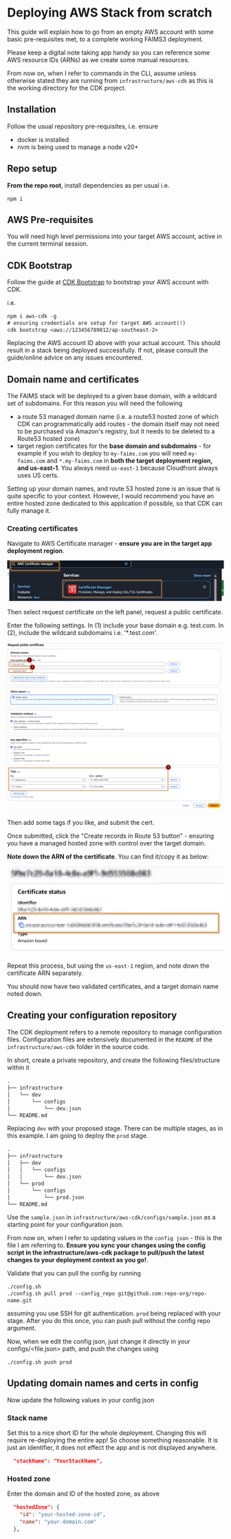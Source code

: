 # Deploying AWS Stack from scratch

This guide will explain how to go from an empty AWS account with some basic pre-requisites met, to a complete working FAIMS3 deployment.

Please keep a digital note taking app handy so you can reference some AWS resource IDs (ARNs) as we create some manual resources.

From now on, when I refer to commands in the CLI, assume unless otherwise stated they are running from `infrastructure/aws-cdk` as this is the working directory for the CDK project.

## Installation

Follow the usual repository pre-requisites, i.e. ensure

- docker is installed
- nvm is being used to manage a node v20+

## Repo setup

**From the repo root**, install dependencies as per usual i.e.

```
npm i
```

## AWS Pre-requisites

You will need high level permissions into your target AWS account, active in the current terminal session.

## CDK Bootstrap

Follow the guide at [CDK Bootstrap](https://docs.aws.amazon.com/cdk/v2/guide/bootstrapping-env.html) to bootstrap your AWS account with CDK.

i.e.

```
npm i aws-cdk -g
# ensuring credentials are setup for target AWS account(!)
cdk bootstrap <aws://123456789012/ap-southeast-2>
```

Replacing the AWS account ID above with your actual account. This should result in a stack being deployed successfully. If not, please consult the guide/online advice on any issues encountered.

## Domain name and certificates

The FAIMS stack will be deployed to a given base domain, with a wildcard set of subdomains. For this reason you will need the following

- a route 53 managed domain name (i.e. a route53 hosted zone of which CDK can programmatically add routes - the domain itself may not need to be purchased via Amazon's registry, but it needs to be deleted to a Route53 hosted zone)
- target region certificates for the **base domain and subdomains** - for example if you wish to deploy to `my-faims.com` you will need `my-faims.com` and `*.my-faims.com` in **both the target deployment region, and us-east-1**. You always need `us-east-1` because Cloudfront always uses US certs.

Setting up your domain names, and route 53 hosted zone is an issue that is quite specific to your context. However, I would recommend you have an entire hosted zone dedicated to this application if possible, so that CDK can fully manage it.

### Creating certificates

Navigate to AWS Certificate manager - **ensure you are in the target app deployment region**.

![aws certificate manager](assets/aws_cm.png)

Then select request certificate on the left panel, request a public certificate.

Enter the following settings. In (1) include your base domain e.g. test.com. In (2), include the wildcard subdomains i.e. '\*.test.com'.

![aws certificate manager](assets/cert.png)

Then add some tags if you like, and submit the cert.

Once submitted, click the "Create records in Route 53 button" - ensuring you have a managed hosted zone with control over the target domain.

**Note down the ARN of the certificate**. You can find it/copy it as below:

![aws certificate manager](assets/cert_arn.png)

Repeat this process, but using the `us-east-1` region, and note down the certificate ARN separately.

You should now have two validated certificates, and a target domain name noted down.

## Creating your configuration repository

The CDK deployment refers to a remote repository to manage configuration files. Configuration files are extensively documented in the `README` of the `infrastructure/aws-cdk` folder in the source code.

In short, create a private repository, and create the following files/structure within it

```
.
├── infrastructure
│   └── dev
│       └── configs
│           └── dev.json
└── README.md
```

Replacing `dev` with your proposed stage. There can be multiple stages, as in this example. I am going to deploy the `prod` stage.

```
.
├── infrastructure
│   ├── dev
│   │   └── configs
│   │       └── dev.json
│   └── prod
│       └── configs
│           └── prod.json
└── README.md
```

Use the `sample.json` in `infrastructure/aws-cdk/configs/sample.json` as a starting point for your configuration json. 

From now on, when I refer to updating values in the `config json` - this is the file I am referring to. **Ensure you sync your changes using the config script in the infrastructure/aws-cdk package to pull/push the latest changes to your deployment context as you go!**. 

Validate that you can pull the config by running

```
./config.sh 
./config.sh pull prod --config_repo git@github.com:repo-org/repo-name.git
```

assuming you use SSH for git authentication. `prod` being replaced with your stage. After you do this once, you can push pull without the config repo argument. 

Now, when we edit the config json, just change it directly in your configs/<file.json> path, and push the changes using

```
./config.sh push prod
```

## Updating domain names and certs in config

Now update the following values in your config json

### Stack name

Set this to a nice short ID for the whole deployment. Changing this will require re-deploying the entire app! So choose something reasonable. It is just an identifier, it does not effect the app and is not displayed anywhere.

```json
  "stackName": "YourStackName",
```

### Hosted zone

Enter the domain and ID of the hosted zone, as above

```json
  "hostedZone": {
    "id": "your-hosted-zone-id",
    "name": "your-domain.com"
  },
```

